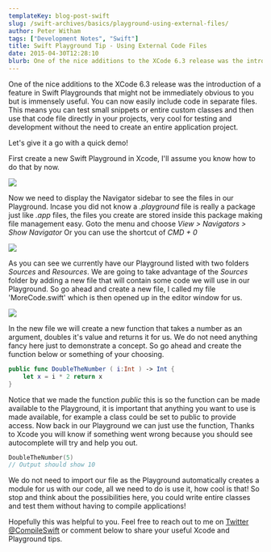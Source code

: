 ```yaml
---
templateKey: blog-post-swift
slug: /swift-archives/basics/playground-using-external-files/
author: Peter Witham
tags: ["Development Notes", "Swift"]
title: Swift Playground Tip - Using External Code Files
date: 2015-04-30T12:28:10
blurb: One of the nice additions to the XCode 6.3 release was the introduction of a feature in Swift Playgrounds that might not be immediately obvious to you but is immensely useful. You can now easily include code in separate files.
---
```


One of the nice additions to the XCode 6.3 release was the introduction of a feature in Swift Playgrounds that might not be immediately obvious to you but is immensely useful. You can now easily include code in separate files. This means you can test small snippets or entire custom classes and then use that code file directly in your projects, very cool for testing and development without the need to create an entire application project.

Let's give it a go with a quick demo!

First create a new Swift Playground in Xcode, I'll assume you know how to do that by now.

![](https://peterwitham.com/wp-content/uploads/2015/04/01-Starting-Playground-300x176.png)

Now we need to display the Navigator sidebar to see the files in our Playground. Incase you did not know a _.playground_ file is really a package just like _.app_ files, the files you create are stored inside this package making file management easy. Goto the menu and choose _View > Navigators > Show Navigator_ Or you can use the shortcut of _CMD + 0_

![](https://peterwitham.com/wp-content/uploads/2015/04/02-Show-Navigator-Menu-300x188.png)

As you can see we currently have our Playground listed with two folders _Sources_ and _Resources_. We are going to take advantage of the _Sources_ folder by adding a new file that will contain some code we will use in our Playground. So go ahead and create a new file, I called my file 'MoreCode.swift' which is then opened up in the editor window for us.

![](https://peterwitham.com/wp-content/uploads/2015/04/04-New-Swift-Code-File-300x188.png)

In the new file we will create a new function that takes a number as an argument, doubles it's value and returns it for us. We do not need anything fancy here just to demonstrate a concept. So go ahead and create the function below or something of your choosing.

``` swift
public func DoubleTheNumber ( i:Int ) -> Int {
    let x = i * 2 return x
}
```

Notice that we made the function _public_ this is so the function can be made available to the Playground, it is important that anything you want to use is made available, for example a class could be set to public to provide access. Now back in our Playground we can just use the function, Thanks to Xcode you will know if something went wrong because you should see autocomplete will try and help you out.

``` swift
DoubleTheNumber(5)
// Output should show 10
```

We do not need to import our file as the Playground automatically creates a module for us with our code, all we need to do is use it, how cool is that! So stop and think about the possibilities here, you could write entire classes and test them without having to compile applications!

Hopefully this was helpful to you. Feel free to reach out to me on [Twitter @CompileSwift](http://www.twitter.com/compileswift) or comment below to share your useful Xcode and Playground tips.
